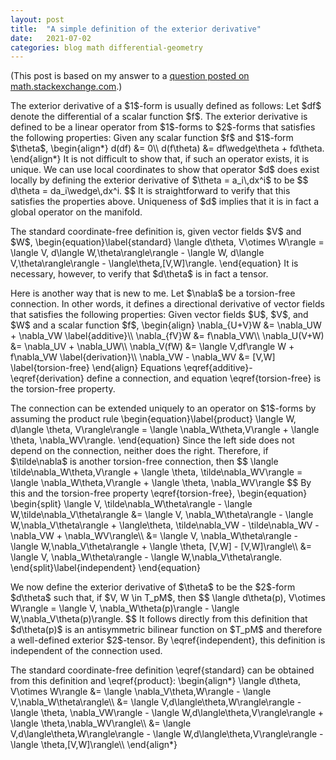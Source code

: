 ```yaml
---
layout: post
title:  "A simple definition of the exterior derivative"
date:   2021-07-02
categories: blog math differential-geometry
---
```


(This post is based on my answer to a [question posted on math.stackexchange.com](https://math.stackexchange.com/questions/4188943/exterior-derivative-of-one-form-vs-torsion-of-connection).)

<p>
The exterior derivative of a $1$-form is usually defined as follows:
Let $df$ denote the differential of a scalar function $f$. The exterior derivative is defined to be a linear operator from $1$-forms to $2$-forms that satisfies the following properties: Given any scalar function $f$ and $1$-form $\theta$,
\begin{align*}
d(df) &= 0\\
d(f\theta) &= df\wedge\theta + fd\theta.
\end{align*}
It is not difficult to show that, if such an operator exists, it is unique.
We can use local coordinates to show that operator $d$ does exist locally by defining the exterior derivative of $\theta = a_i\,dx^i$ to be
$$
d\theta = da_i\wedge\,dx^i.
$$
It is straightforward to verify that this satisfies the properties above. Uniqueness of $d$ implies that it is in fact a global operator on the manifold.
</p>

<p>
The standard coordinate-free definition is, given vector fields $V$ and $W$,
\begin{equation}\label{standard}
\langle d\theta, V\otimes W\rangle
=
\langle V, d\langle W,\theta\rangle\rangle
-
\langle W, d\langle V,\theta\rangle\rangle
-
\langle\theta,[V,W]\rangle.
\end{equation}
It is necessary, however, to verify that $d\theta$ is in fact a tensor.
</p>

<p>
Here is another way that is new to me. Let $\nabla$ be a torsion-free connection. In other words, it defines a directional derivative of vector fields that satisfies the following properties: Given vector fields $U$, $V$, and $W$ and a scalar function $f$,
\begin{align}
\nabla_{U+V}W &= \nabla_UW + \nabla_VW \label{additive}\\
\nabla_{fV}W &= f\nabla_VW\\
\nabla_U(V+W) &= \nabla_UV + \nabla_UW\\
\nabla_V(fW) &= \langle V,df\rangle W + f\nabla_VW \label{derivation}\\
\nabla_VW - \nabla_WV &= [V,W] \label{torsion-free}
\end{align}
Equations \eqref{additive}-\eqref{derivation} define a connection, and equation \eqref{torsion-free} is the torsion-free property.
</p>

<p>
The connection can be extended uniquely to an operator on $1$-forms by assuming the product rule
\begin{equation}\label{product}
\langle W, d\langle \theta, V\rangle\rangle
= \langle \nabla_W\theta,V\rangle + \langle \theta, \nabla_WV\rangle.
\end{equation}
Since the left side does not depend on the connection, neither does the right. Therefore, if $\tilde\nabla$ is another torsion-free connection, then
$$
\langle \tilde\nabla_W\theta,V\rangle + \langle \theta, \tilde\nabla_WV\rangle
=
\langle \nabla_W\theta,V\rangle + \langle \theta, \nabla_WV\rangle
$$
By this and the torsion-free property \eqref{torsion-free},
\begin{equation}
\begin{split}
\langle V, \tilde\nabla_W\theta\rangle - \langle W,\tilde\nabla_V\theta\rangle
&=
\langle V, \nabla_W\theta\rangle - \langle W,\nabla_V\theta\rangle
+ \langle\theta, \tilde\nabla_VW - \tilde\nabla_WV - \nabla_VW + \nabla_WV\rangle\\
&=
\langle V, \nabla_W\theta\rangle - \langle W,\nabla_V\theta\rangle
+ \langle \theta, [V,W] - [V,W]\rangle\\
&=
\langle V, \nabla_W\theta\rangle - \langle W,\nabla_V\theta\rangle.
\end{split}\label{independent}
\end{equation}
</p>

<p>
We now define the exterior derivative of $\theta$ to be the $2$-form $d\theta$ such that, if $V, W \in T_pM$, then
$$
\langle d\theta(p), V\otimes W\rangle = \langle V, \nabla_W\theta(p)\rangle - \langle W,\nabla_V\theta(p)\rangle.
$$
It follows directly from this definition that $d\theta(p)$ is an antisymmetric bilinear function on $T_pM$ and therefore a well-defined exterior $2$-tensor.
By \eqref{independent}, this definition is independent of the connection used.
</p>

<p>
The standard coordinate-free definition \eqref{standard} can be obtained from this definition and \eqref{product}:
\begin{align*}
\langle d\theta, V\otimes W\rangle
&= \langle \nabla_V\theta,W\rangle - \langle V,\nabla_W\theta\rangle\\
&= \langle V,d\langle\theta,W\rangle\rangle - \langle \theta, \nabla_VW\rangle
- \langle W,d\langle\theta,V\rangle\rangle + \langle \theta,\nabla_WV\rangle\\
&= \langle V,d\langle\theta,W\rangle\rangle
- \langle W,d\langle\theta,V\rangle\rangle - \langle \theta,[V,W]\rangle\\
\end{align*}
</p>

